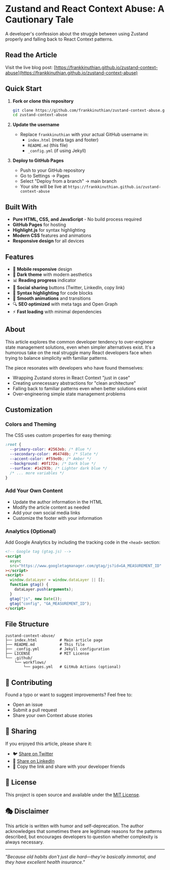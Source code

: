 # Zustand and React Context Abuse: A Cautionary Tale

A developer's confession about the struggle between using Zustand properly and falling back to React Context patterns.

## Read the Article

Visit the live blog post: [https://frankkinuthian.github.io/zustand-context-abuse](https://frankkinuthian.github.io/zustand-context-abuse)

## Quick Start

1. **Fork or clone this repository**

   ```bash
   git clone https://github.com/frankkinuthian/zustand-context-abuse.git
   cd zustand-context-abuse
   ```

2. **Update the username**

   - Replace `frankkinuthian` with your actual GitHub username in:
     - `index.html` (meta tags and footer)
     - `README.md` (this file)
     - `_config.yml` (if using Jekyll)

3. **Deploy to GitHub Pages**
   - Push to your GitHub repository
   - Go to Settings → Pages
   - Select "Deploy from a branch" → main branch
   - Your site will be live at `https://frankkinuthian.github.io/zustand-context-abuse`

## Built With

- **Pure HTML, CSS, and JavaScript** - No build process required
- **GitHub Pages** for hosting
- **Highlight.js** for syntax highlighting
- **Modern CSS** features and animations
- **Responsive design** for all devices

## Features

- 📱 **Mobile responsive** design
- 🎨 **Dark theme** with modern aesthetics
- 📊 **Reading progress** indicator
- 🔗 **Social sharing** buttons (Twitter, LinkedIn, copy link)
- 🎯 **Syntax highlighting** for code blocks
- 🌟 **Smooth animations** and transitions
- 🔍 **SEO optimized** with meta tags and Open Graph
- ⚡ **Fast loading** with minimal dependencies

## About

This article explores the common developer tendency to over-engineer state management solutions, even when simpler alternatives exist. It's a humorous take on the real struggle many React developers face when trying to balance simplicity with familiar patterns.

The piece resonates with developers who have found themselves:

- Wrapping Zustand stores in React Context "just in case"
- Creating unnecessary abstractions for "clean architecture"
- Falling back to familiar patterns even when better solutions exist
- Over-engineering simple state management problems

## Customization

### Colors and Theming

The CSS uses custom properties for easy theming:

```css
:root {
  --primary-color: #2563eb; /* Blue */
  --secondary-color: #64748b; /* Slate */
  --accent-color: #f59e0b; /* Amber */
  --background: #0f172a; /* Dark blue */
  --surface: #1e293b; /* Lighter dark blue */
  /* ... more variables */
}
```

### Add Your Own Content

- Update the author information in the HTML
- Modify the article content as needed
- Add your own social media links
- Customize the footer with your information

### Analytics (Optional)

Add Google Analytics by including the tracking code in the `<head>` section:

```html
<!-- Google tag (gtag.js) -->
<script
  async
  src="https://www.googletagmanager.com/gtag/js?id=GA_MEASUREMENT_ID"
></script>
<script>
  window.dataLayer = window.dataLayer || [];
  function gtag() {
    dataLayer.push(arguments);
  }
  gtag("js", new Date());
  gtag("config", "GA_MEASUREMENT_ID");
</script>
```

## File Structure

```
zustand-context-abuse/
├── index.html          # Main article page
├── README.md           # This file
├── _config.yml         # Jekyll configuration
├── LICENSE             # MIT License
└── .github/
    └── workflows/
        └── pages.yml   # GitHub Actions (optional)
```

## 🤝 Contributing

Found a typo or want to suggest improvements? Feel free to:

- Open an issue
- Submit a pull request
- Share your own Context abuse stories

## 📣 Sharing

If you enjoyed this article, please share it:

- 🐦 [Share on Twitter](https://twitter.com/intent/tweet?text=Zustand%20and%20React%20Context%20Abuse%3A%20A%20Cautionary%20Tale&url=https://frankkinuthian.github.io/zustand-context-abuse)
- 💼 [Share on LinkedIn](https://www.linkedin.com/sharing/share-offsite/?url=https://frankkinuthian.github.io/zustand-context-abuse)
- 📱 Copy the link and share with your developer friends

## 📝 License

This project is open source and available under the [MIT License](LICENSE).

## 🎭 Disclaimer

This article is written with humor and self-deprecation. The author acknowledges that sometimes there are legitimate reasons for the patterns described, but encourages developers to question whether complexity is always necessary.

---

_"Because old habits don't just die hard—they're basically immortal, and they have excellent health insurance."_

